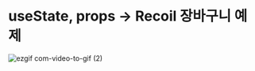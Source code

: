 # useState, props -> Recoil 장바구니 예제


![ezgif com-video-to-gif (2)](https://github.com/hanby-choi/efub-recoil-practice/assets/76518934/4d61b4be-f6c2-45a3-802f-d74459611f58)
